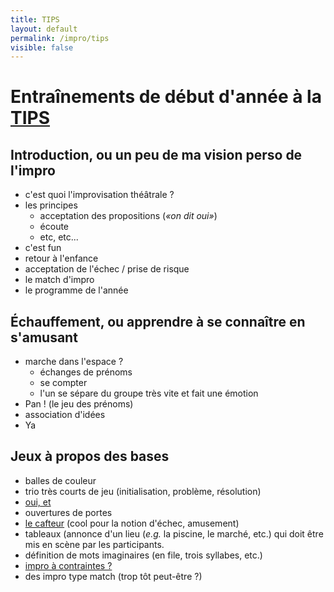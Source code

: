 ```yaml
---
title: TIPS
layout: default
permalink: /impro/tips
visible: false
---
```


# Entraînements de début d'année à la [TIPS](https://www.facebook.com/tips.improparissud/) 

## Introduction, ou un peu de ma vision perso de l'impro

- c'est quoi l'improvisation théâtrale ?
- les principes
    - acceptation des propositions (*«on dit oui»*)
    - écoute
    - etc, etc...
- c'est fun
- retour à l'enfance
- acceptation de l'échec / prise de risque
- le match d'impro
- le programme de l'année

## Échauffement, ou apprendre à se connaître en s'amusant

- marche dans l'espace ?
    - échanges de prénoms
    - se compter
    - l'un se sépare du groupe très vite et fait une émotion
- Pan ! (le jeu des prénoms)
- association d'idées
- Ya

## Jeux à propos des bases

- balles de couleur
- trio très courts de jeu (initialisation, problème, résolution)
- [oui, et](https://www.youtube.com/watch?v=i05WFx6QqOU)
- ouvertures de portes
- [le cafteur](https://www.dramaction.qc.ca/fr/le-cafteur/) (cool pour la notion
  d'échec, amusement)
- tableaux (annonce d'un lieu (*e.g.* la piscine, le marché, etc.) qui doit être
  mis en scène par les participants.
- définition de mots imaginaires (en file, trois syllabes, etc.)
- [impro à contraintes ?](https://www.dramaction.qc.ca/fr/impro-a-contraintes/)
- des impro type match (trop tôt peut-être ?)
